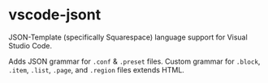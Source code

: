 # vscode-jsont <img src="https://raw.githubusercontent.com/stormwarning/vscode-jsont/master/images/squarespace-black.png" alt="" align="right">

JSON-Template (specifically Squarespace) language support for Visual Studio Code.

Adds JSON grammar for `.conf` & `.preset` files. Custom grammar for `.block`, `.item`, `.list`, `.page`, and `.region` files extends HTML.
